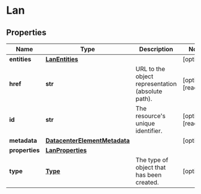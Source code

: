 # Lan

## Properties
| Name | Type | Description | Notes |
| ------------ | ------------- | ------------- | ------------- |
| **entities** | [**LanEntities**](LanEntities.md) |  | [optional]  |
| **href** | **str** | URL to the object representation (absolute path). | [optional] [readonly]  |
| **id** | **str** | The resource&#39;s unique identifier. | [optional] [readonly]  |
| **metadata** | [**DatacenterElementMetadata**](DatacenterElementMetadata.md) |  | [optional]  |
| **properties** | [**LanProperties**](LanProperties.md) |  |  |
| **type** | [**Type**](Type.md) | The type of object that has been created. | [optional]  |


